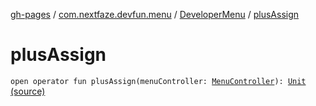 [gh-pages](../../index.md) / [com.nextfaze.devfun.menu](../index.md) / [DeveloperMenu](index.md) / [plusAssign](.)

# plusAssign

`open operator fun plusAssign(menuController: `[`MenuController`](../-menu-controller/index.md)`): `[`Unit`](https://kotlinlang.org/api/latest/jvm/stdlib/kotlin/-unit/index.html) [(source)](https://github.com/NextFaze/dev-fun/tree/master/devfun-menu/src/main/java/com/nextfaze/devfun/menu/DeveloperMenu.kt#L20)